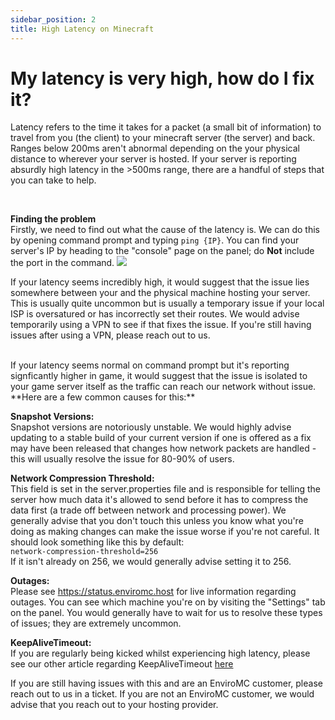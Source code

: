 ```yaml
---
sidebar_position: 2
title: High Latency on Minecraft
---
```


# My latency is very high, how do I fix it?
Latency refers to the time it takes for a packet (a small bit of information) to travel from you (the client) to your minecraft server (the server) and back. Ranges below 200ms aren't abnormal depending on the your physical distance to wherever your server is hosted. If your server is reporting absurdly high latency in the >500ms range, there are a handful of steps that you can take to help.

<br />

**Finding the problem** 
<br /> Firstly, we need to find out what the cause of the latency is. We can do this by opening command prompt and typing `ping {IP}`. You can find your server's IP by heading to the "console" page on the panel; do **Not** include the port in the command. 
![](https://github.com/EnviroMC-Docs/Knowledgebase/blob/main/static/img/High-Latency-1.png?raw=true)

If your latency seems incredibly high, it would suggest that the issue lies somewhere between your and the physical machine hosting your server. This is usually quite uncommon but is usually a temporary issue if your local ISP is oversatured or has incorrectly set their routes. We would advise temporarily using a VPN to see if that fixes the issue. If you're still having issues after using a VPN, please reach out to us.

<br />
If your latency seems normal on command prompt but it's reporting signficantly higher in game, it would suggest that the issue is isolated to your game server itself as the traffic can reach our network without issue. 
<br /> **Here are a few common causes for this:**

**Snapshot Versions:**
<br /> Snapshot versions are notoriously unstable. We would highly advise updating to a stable build of your current version if one is offered as a fix may have been released that changes how network packets are handled - this will usually resolve the issue for 80-90% of users.

**Network Compression Threshold:**
<br /> This field is set in the server.properties file and is responsible for telling the server how much data it's allowed to send before it has to compress the data first (a trade off between network and processing power). We generally advise that you don't touch this unless you know what you're doing as making changes can make the issue worse if you're not careful. It should look something like this by default:
<br /> `network-compression-threshold=256`
<br /> If it isn't already on 256, we would generally advise setting it to 256.

**Outages:**
<br /> Please see https://status.enviromc.host for live information regarding outages. You can see which machine you're on by visiting the "Settings" tab on the panel. You would generally have to wait for us to resolve these types of issues; they are extremely uncommon.


**KeepAliveTimeout:**
<br /> If you are regularly being kicked whilst experiencing high latency, please see our other article regarding KeepAliveTimeout [here](https://docs.enviromc.host/Minecraft/Disconnection%20&%20Lag%20issues/Kicked%20for%20KeepAliveTimeout)

If you are still having issues with this and are an EnviroMC customer, please reach out to us in a ticket. If you are not an EnviroMC customer, we would advise that you reach out to your hosting provider.